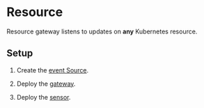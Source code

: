 # Resource

Resource gateway listens to updates on **any** Kubernetes resource.

## Setup
1. Create the [event Source](https://github.com/argoproj/argo-events/tree/master/examples/event-sources/resource.yaml).

2. Deploy the [gateway](https://github.com/argoproj/argo-events/tree/master/examples/gateways/resource.yaml).

3. Deploy the [sensor](https://github.com/argoproj/argo-events/tree/master/examples/sensors/resource.yaml).

